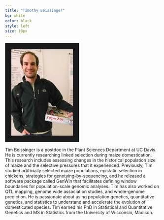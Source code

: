 ```yaml
---
title: "Timothy Beissinger"
bg: white
color: black
style: left
size: 18px
---
```


<div style="float: left border:5px">
    <img src="img/2014-03-12 20.50.42.jpg" alt="Picture of me" title="Picture" width="200" border="20"/>
</div>

Tim Beissinger is a postdoc in the Plant Sciences Department at UC Davis.  He is currently researching linked selection during maize domestication. This research includes assessing changes in the historical population size of maize and the selective pressures that it experienced.  Previously, Tim studied artificially selected maize populations, epistatic selection in chickens, strategies for genotying-by-sequencing, and he released a software package called GenWin that facilitates defining window boundaries for population-scale genomic analyses. Tim has also worked on QTL mapping, genome wide association studies, and whole-genome prediction. He is passionate about using population genetics, quantitative genetics, and statistics to understand and accelerate the evolution of domesticated species. Tim earned his PhD in Statistical and Quantitative Genetics and MS in Statistics from the University of Wisconsin, Madison.


